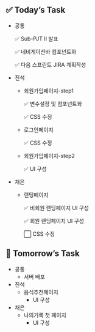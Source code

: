 ## ✅ Today’s Task

- 공통

  ✅ Sub-PJT II 발표

  ✅ 네비게이션바 컴포넌트화

  ✅ 다음 스프린트 JIRA 계획작성

- 진석

  - 회원가입페이지-step1

    ✅ 변수설정 및 컴포넌트화

    ✅ CSS 수정

  - 로그인페이지

    ✅ CSS 수정

  - 회원가입페이지-step2

    ✅ UI 구성

- 채은

  - 랜딩페이지

    ✅ 비회원 랜딩페이지 UI 구성

    ✅ 회원 랜딩페이지 UI 구성

    ⬜ CSS 수정

## 🍅 Tomorrow’s Task

- 공통
  - 서버 배포
- 진석
  - 음식추천페이지
    - UI 구성
- 채은
  - 나의기록 첫 페이지
    - UI 구성
